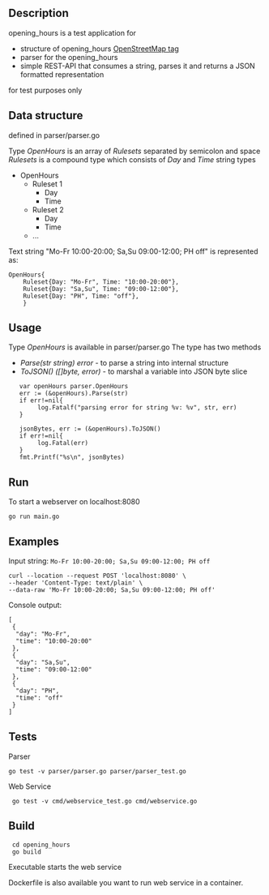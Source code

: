 ## Description
opening_hours is a test application for
- structure of opening_hours [OpenStreetMap tag](https://wiki.openstreetmap.org/wiki/Key:opening_hours)
- parser for the opening_hours
- simple REST-API that consumes a string, parses it and returns a JSON formatted representation 

for test purposes only

## Data structure
defined in parser/parser.go

Type _OpenHours_ is an array of _Rulesets_ separated by semicolon and space
_Rulesets_ is a compound type which consists of _Day_ and _Time_ string types
 - OpenHours 
    - Ruleset 1
      - Day
      - Time
   - Ruleset 2
      - Day
      - Time   
    - ...

Text string "Mo-Fr 10:00-20:00; Sa,Su 09:00-12:00; PH off" is represented as:

```
OpenHours{
	Ruleset{Day: "Mo-Fr", Time: "10:00-20:00"},
	Ruleset{Day: "Sa,Su", Time: "09:00-12:00"},
	Ruleset{Day: "PH", Time: "off"},
	}
```

## Usage
Type _OpenHours_ is available in parser/parser.go
The type has two methods
 - _Parse(str string) error_ - to parse a string into internal structure 
 - _ToJSON() ([]byte, error)_ - to marshal a variable into JSON byte slice

```
   var openHours parser.OpenHours
   err := (&openHours).Parse(str)
   if err!=nil{
        log.Fatalf("parsing error for string %v: %v", str, err)
   }

   jsonBytes, err := (&openHours).ToJSON()
   if err!=nil{
        log.Fatal(err)
   }
   fmt.Printf("%s\n", jsonBytes)
```

## Run
To start a webserver on localhost:8080
```
go run main.go 
```
## Examples
Input string: `Mo-Fr 10:00-20:00; Sa,Su 09:00-12:00; PH off`
```
curl --location --request POST 'localhost:8080' \
--header 'Content-Type: text/plain' \
--data-raw 'Mo-Fr 10:00-20:00; Sa,Su 09:00-12:00; PH off'
```

Console output:
```
[
 {
  "day": "Mo-Fr",
  "time": "10:00-20:00"
 },
 {
  "day": "Sa,Su",
  "time": "09:00-12:00"
 },
 {
  "day": "PH",
  "time": "off"
 }
]
```

## Tests
Parser
```
go test -v parser/parser.go parser/parser_test.go
```
Web Service
```
 go test -v cmd/webservice_test.go cmd/webservice.go
```
## Build
```
 cd opening_hours
 go build
```
Executable starts the web service

Dockerfile is also available you want to run web service in a container.